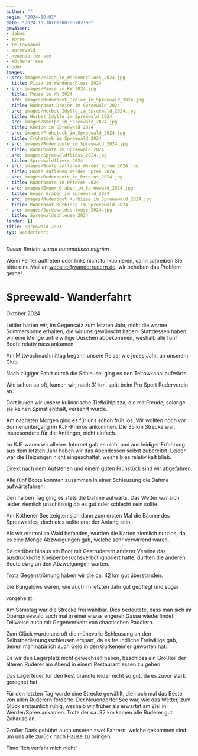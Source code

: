 ```yaml
---
author: ""
begin: "2024-10-01"
date: "2024-10-10T01:00:00+02:00"
gewässer:
- dahme
- spree
- teltowkanal
- spreewald
- neuendorfer see
- köthener see
- oder
images:
- src: images/Pizza_in_Wendenschloss_2024.jpg
  title: Pizza in Wendenschloss 2024
- src: images/Pause_in_KW_2024.jpg
  title: Pause in KW 2024
- src: images/Ruderboot_Dreier_im_Spreewald_2024.jpg
  title: Ruderboot Dreier im Spreewald 2024
- src: images/Herbst_Idylle_im_Spreewald_2024.jpg
  title: Herbst Idylle im Spreewald 2024
- src: images/Kneipe_im_Spreewald_2024.jpg
  title: Kneipe im Spreewald 2024
- src: images/Fruhstuck_im_Spreewald_2024.jpg
  title: Frühstück im Spreewald 2024
- src: images/Ruderboote_im_Spreewald_2024.jpg
  title: Ruderboote im Spreewald 2024
- src: images/Spreewaldfliess_2024.jpg
  title: Spreewaldfliess 2024
- src: images/Boote_aufladen_Werder_Spree_2024.jpg
  title: Boote aufladen Werder Spree 2024
- src: images/Ruderboote_in_Prieros_2024.jpg
  title: Ruderboote in Prieros 2024
- src: images/Enger_Graben_im_Spreewald_2024.jpg
  title: Enger Graben im Spreewald 2024
- src: images/Ruderboot_Kurbisse_im_Spreeewald_2024.jpg
  title: Ruderboot Kürbisse im Spreeewald 2024
- src: images/Spreewaldschleuse_2024.jpg
  title: Spreewaldschleuse 2024
länder: []
title: Spreewald 2024
typ: wanderfahrt
---
```



*Dieser Bericht wurde automatisch migriert*

Wenn Fehler auftreten oder links nicht funktionieren, dann schreiben Sie bitte eine Mail an website@wanderrudern.de, wir beheben das Problem gerne!



# Spreewald- Wanderfahrt


Oktober 2024

Leider hatten wir, im Gegensatz zum letzten Jahr, nicht die warme Sommersonne erhalten, die wir uns gewünscht haben. Stattdessen haben wir eine Menge unfreiwillige Duschen abbekommen, weshalb alle fünf Boote relativ nass ankamen.

Am Mittwochnachmittag begann unsere Reise, wie jedes Jahr, an unserem Club.

Nach zügiger Fahrt durch die Schleuse, ging es den Teltowkanal aufwärts.

Wie schon so oft, kamen wir, nach 31 km, spät beim Pro Sport Ruderverein an.

Dort buken wir unsere kulinarische Tiefkühlpizza, die mit Freude, solange sie keinen Spinat enthält, verzehrt wurde.

Am nächsten Morgen ging es für uns schon früh los. Wir wollten noch vor Sonnenuntergang im KJF-Prieros ankommen. Die 35 km Strecke war, insbesondere für die Anfänger, nicht einfach.

Im KJF waren wir alleine. Internet gab es nicht und aus leidiger Erfahrung aus dem letzten Jahr haben wir das Abendessen selbst zubereitet. Leider war die Heizungen nicht eingeschaltet, weshalb es relativ kalt blieb.

Direkt nach dem Aufstehen und einem guten Frühstück sind wir abgefahren.

Alle fünf Boote konnten zusammen in einer Schleusung die Dahme aufwärtsfahren.

Den halben Tag ging es stets die Dahme aufwärts. Das Wetter war sich leider ziemlich unschlüssig ob es gut oder schlecht sein sollte.

Am Köthener See zeigten sich dann zum ersten Mal die Bäume des Spreewaldes, doch dies sollte erst der Anfang sein.

Als wir erstmal im Wald befanden, wurden die Karten ziemlich nutzlos, da es eine Menge Abzweigungen gab, welche sehr verwirrend waren.

Da darüber hinaus ein Boot mit Gastruderern anderer Vereine das ausdrückliche Kneipenbesuchsverbot ignoriert hatte, durften die anderen Boote ewig an den Abzweigungen warten.

Trotz Gegenströmung haben wir die ca. 42 km gut überstanden.

Die Bungalows waren, wie auch im letzten Jahr gut gepflegt und sogar

vorgeheizt.

Am Samstag war die Strecke frei wählbar. Dies bedeutete, dass man sich im Oberspreewald auch mal in einer etwas engeren Gasse wiederfindet. Teilweise auch mit Gegenverkehr von chaotischen Paddlern.

Zum Glück wurde uns oft die mühevolle Schleusung an den Selbstbedienungsschleusen erspart, da es freundliche Freiwillige gab, denen man natürlich auch Geld in den Gurkeneimer geworfen hat.

Da wir den Lagerplatz nicht gewechselt haben, beschloss ein Großteil der älteren Ruderer am Abend in einem Restaurant essen zu gehen.

Das Lagerfeuer für den Rest brannte leider nicht so gut, da es zuvor stark geregnet hat.

Für den letzten Tag wurde eine Strecke gewählt, die noch mal das Beste von allen Ruderern forderte. Der Neuendorfer See war, wie das Wetter, zum Glück erstaunlich ruhig, weshalb wir früher als erwartet am Ziel in Werder/Spree ankamen. Trotz der ca. 32 km kamen alle Ruderer gut Zuhause an.

Großer Dank gebührt auch unseren zwei Fahrern, welche gekommen sind um uns alle zurück nach Hause zu bringen.

Timo “Ich verfahr mich nicht”
